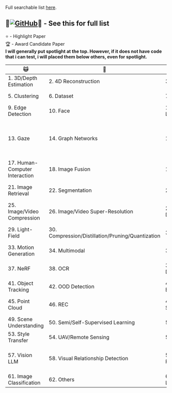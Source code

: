 Full searchable list [here](https://cvpr.thecvf.com/virtual/2024/papers.html?filter=titles&search=).  
  
🌟[![GitHub](https://img.shields.io/badge/52CV-CVPR_2024_Papers-a?style=social&logo=github)](https://github.com/52CV/CVPR-2024-Papers)🐐 - See this for full list
---

⭐ - Highlight Paper  
🏆 - Award Candidate Paper  
**I will generally put spotlight at the top. However, if it does not have code that i can test, i will placed them below others, even for spotlight.**  

  
|🐱|🐶|🐯|🐺|
|------|------|------|------|
|1. 3D/Depth Estimation|2. 4D Reconstruction|3. Automated Driving|4. Biomedical|
|5. Clustering|6. Dataset|7. Deepfake Detection|8. Dense Predictions|
|9. Edge Detection|10. Face|11. Few/Zero-Shot Learning|12. Fisheye Images|
|13. Gaze|14. Graph Networks|15. HAR|16. Human Generation from Audio/Human Pose Estimation|
|17. Human-Computer Interaction|18. Image Fusion|19. Image Matching|20. Image/Video Restoration|
|21. Image Retrieval|22. Segmentation|23. Image Synthesis|24. Image/Video Captioning|
|25. Image/Video Compression|26. Image/Video Super-Resolution|27. Industrial Anomaly Detection|28. Information Security|
|29. Light-Field|30. Compression/Distillation/Pruning/Quantization|31. ML|32. Medical Image Progress|
|33. Motion Generation|34. Multimodal|35. NAS|36. NLP|
|37. NeRF|38. OCR|39. Object Detection/Crowd|40. Object Pose Estimation|
|41. Object Tracking|42. OOD Detection|43. Optical Flow Estimation|44. Person Re-Id/Gait|
|45. Point Cloud|46. REC|47. SLAM/AR/VR/Robotics|48. Scene Graph Generation|
|49. Scene Understanding|50. Semi/Self-Supervised Learning|51. Sketch|52. Sound|
|53. Style Transfer|54. UAV/Remote Sensing|55. VQA|56. Video|
|57. Vision LLM|58. Visual Relationship Detection|59. Visual Emotion Recognition|60. ViT/Vision Foundation Model|
|61. Image Classification|62. Others|63. Keypoints Localization|
